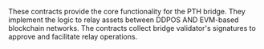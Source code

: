 These contracts provide the core functionality for the PTH bridge. They implement the logic to relay assets between DDPOS AND EVM-based blockchain networks. The contracts collect bridge validator's signatures to approve and facilitate relay operations.
